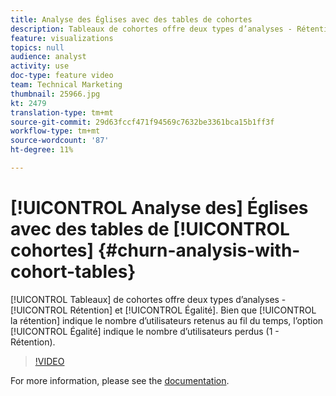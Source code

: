```yaml
---
title: Analyse des Églises avec des tables de cohortes
description: Tableaux de cohortes offre deux types d’analyses - Rétention et Égalité. Bien que l’option Rétention indique le nombre d’utilisateurs retenus au fil du temps, elle indique le nombre d’utilisateurs perdus (1 - Rétention).
feature: visualizations
topics: null
audience: analyst
activity: use
doc-type: feature video
team: Technical Marketing
thumbnail: 25966.jpg
kt: 2479
translation-type: tm+mt
source-git-commit: 29d63fccf471f94569c7632be3361bca15b1ff3f
workflow-type: tm+mt
source-wordcount: '87'
ht-degree: 11%

---
```



# [!UICONTROL Analyse des] Églises avec des tables de [!UICONTROL cohortes] {#churn-analysis-with-cohort-tables}

[!UICONTROL Tableaux] de cohortes offre deux types d’analyses - [!UICONTROL Rétention] et [!UICONTROL Égalité]. Bien que [!UICONTROL la rétention] indique le nombre d’utilisateurs retenus au fil du temps, l’option [!UICONTROL Égalité] indique le nombre d’utilisateurs perdus (1 - Rétention).

>[!VIDEO](https://video.tv.adobe.com/v/25966/?quality=12)

For more information, please see the [documentation](https://marketing.adobe.com/resources/help/fr_FR/analytics/analysis-workspace/cohort_analysis.html).
